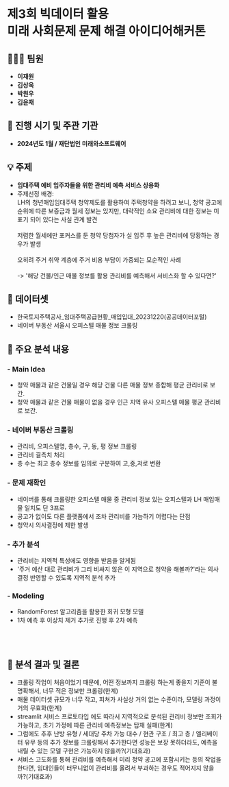 #  **제3회 빅데이터 활용<br/>미래 사회문제 문제 해결 아이디어해커톤**

## 🧑‍🤝‍🧑 **팀원**
- **이재원**
- **김상욱**
- **박원우**
- **김윤재**

## 📅 **진행 시기 및 주관 기관**
- **2024년도 1월 / 재단법인 미래와소프트웨어**

## 💡 **주제**
- **임대주택 예비 입주자들을 위한 관리비 예측 서비스 상용화**
- 주제선정 배경:<br/>
  LH의 청년매입임대주택 청약제도를 활용하여 주택청약을 하려고 보니, 청약 공고에 순위에 따른 보증금과 월세 정보는 있지만, 대략적인 소요 관리비에 대한 정보는 미표기 되어 있다는 사실 관계 발견<br/><br/>
  저렴한 월세에만 포커스를 둔 청약 당첨자가 실 입주 후 높은 관리비에 당황하는 경우가 발생<br/><br/>
  오히려 주거 취약 계층에 주거 비용 부담이 가중되는 모순적인 사례<br/><br/>
  -> '해당 건물/인근 매물 정보를 활용 관리비를 예측해서 서비스화 할 수 있다면?'

##  📌 **데이터셋**
- 한국토지주택공사_임대주택공급현황_매입입대_20231220(공공데이터포털)
- 네이버 부동산 서울시 오피스텔 매물 정보 크롤링
  
## 📌 **주요 분석 내용**

### - **Main Idea**
- 청약 매물과 같은 건물일 경우 해당 건물 다른 매물 정보 종합해 평균 관리비로 보간.
- 청약 매물과 같은 건물 매물이 없을 경우 인근 지역 유사 오피스텔 매물 평균 관리비로 보간.
  
### - **네이버 부동산 크롤링**
- 관리비, 오피스텔명, 층수, 구, 동, 평 정보 크롤링
- 관리비 결측치 처리
- 층 수는 최고 층수 정보를 임의로 구분하여 고,중,저로 변환

### - **문제 재확인**
- 네이버를 통해 크롤링한 오피스텔 매물 중 관리비 정보 있는 오피스텔과 LH 매입매물 일치도 단 3프로
- 공고가 없이도 다른 플랫폼에서 조차 관리비를 가늠하기 어렵다는 단점
- 청약시 의사결정에 제한 발생

### - **추가 분석**
- 관리비는 지역적 특성에도 영향을 받음을 알게됨
- '주거 예산 대로 관리비가 그리 비싸지 않은 이 지역으로 청약을 해볼까?'라는 의사결정 반영할 수 있도록 지역적 분석 추가

### - **Modeling**
- RandomForest 알고리즘을 활용한 회귀 모형 모델
- 1차 예측 후 이상치 제거 추가로 진행 후 2차 예측

<br/>

<br/>

## 📝 **분석 결과 및 결론**
- 크롤링 작업이 처음이었기 때문에, 어떤 정보까지 크롤링 하는게 좋을지 기준이 불명확해서, 너무 적은 정보만 크롤링(한계)
- 매물 데이터셋 규모가 너무 작고, 피쳐가 사실상 거의 없는 수준이라, 모델링 과정이 거의 무효화(한계)
- streamlit 서비스 프로토타입 에도 따라서 지역적으로 분석된 관리비 정보만 조회가 가능하고, 초기 가정에 따른 관리비 예측정보는 탑재 실패(한계)
- 그럼에도 추후 난방 유형 / 세대당 주차 가능 대수 / 현관 구조 / 최고 층 / 엘리베이터 유무 등의 추가 정보를 크롤링해서 추가한다면 성능은 보장 못하더라도, 예측을 내릴 수 있는 모델 구현은 가능하지 않을까?(기대효과)
- 서비스 고도화를 통해 관리비를 예측해서 미리 청약 공고에 포함시키는 등의 작업을 한다면, 임대인들이 터무니없이 관리비를 올려서 부과하는 경우도 적어지지 않을까?(기대효과)

